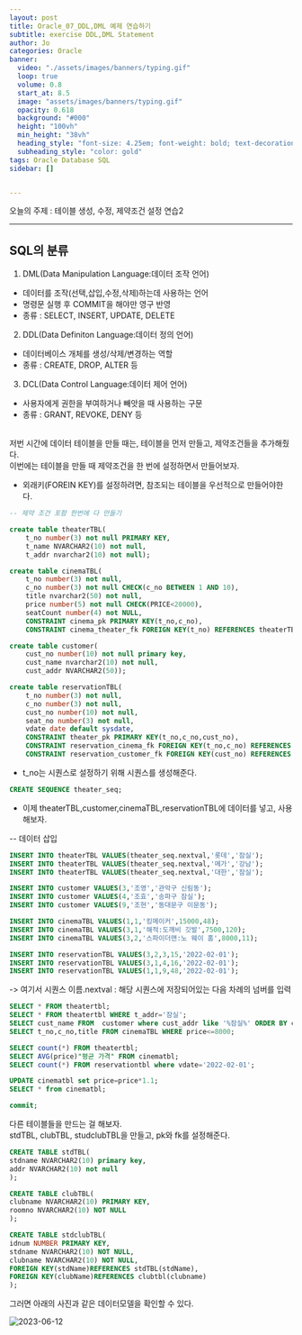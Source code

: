 ```yaml
---
layout: post
title: Oracle_07_DDL,DML 예제 연습하기
subtitle: exercise DDL,DML Statement
author: Jo
categories: Oracle
banner:
  video: "./assets/images/banners/typing.gif"
  loop: true
  volume: 0.8
  start_at: 8.5
  image: "assets/images/banners/typing.gif"
  opacity: 0.618
  background: "#000"
  height: "100vh"
  min_height: "38vh"
  heading_style: "font-size: 4.25em; font-weight: bold; text-decoration: underline"
  subheading_style: "color: gold"
tags: Oracle Database SQL
sidebar: []


---
```


오늘의 주제 :  테이블 생성, 수정, 제약조건 설정 연습2 <br>
 * * *

## SQL의 분류
1. DML(Data Manipulation Language:데이터 조작 언어)<br>
- 데이터를 조작(선택,삽입,수정,삭제)하는데 사용하는 언어<br>
- 명령문 실행 후 COMMIT을 해야만 영구 반영<br>
- 종류 : SELECT, INSERT, UPDATE, DELETE<br>

2. DDL(Data Definiton Language:데이터 정의 언어)<br>
- 데이터베이스 개체를 생성/삭제/변경하는 역할<br>
- 종류 : CREATE, DROP, ALTER 등<br>

3. DCL(Data Control Language:데이터 제어 언어)<br>
- 사용자에게 권한을 부여하거나 빼앗을 때 사용하는 구문<br>
- 종류 : GRANT, REVOKE, DENY 등<br><br>

 
저번 시간에 데이터 테이블을 만들 때는, 테이블을 먼저 만들고, 제약조건들을 추가해줬다.<br>
이번에는 테이블을 만들 때 제약조건을 한 번에 설정하면서 만들어보자.<br>
* 외래키(FOREIN KEY)를 설정하려면, 참조되는 테이블을 우선적으로 만들어야한다.<br>

```sql
-- 제약 조건 포함 한번에 다 만들기

create table theaterTBL(
    t_no number(3) not null PRIMARY KEY,
    t_name NVARCHAR2(10) not null,
    t_addr nvarchar2(10) not null);

create table cinemaTBL(
    t_no number(3) not null,
    c_no number(3) not null CHECK(c_no BETWEEN 1 AND 10),
    title nvarchar2(50) not null,
    price number(5) not null CHECK(PRICE<20000),
    seatCount number(4) not NULL,
    CONSTRAINT cinema_pk PRIMARY KEY(t_no,c_no),
    CONSTRAINT cinema_theater_fk FOREIGN KEY(t_no) REFERENCES theaterTBL(t_no));

create table customer(
    cust_no number(10) not null primary key,
    cust_name nvarchar2(10) not null,
    cust_addr NVARCHAR2(50));

create table reservationTBL(
    t_no number(3) not null,
    c_no number(3) not null,
    cust_no number(10) not null,
    seat_no number(3) not null,
    vdate date default sysdate,
    CONSTRAINT theater_pk PRIMARY KEY(t_no,c_no,cust_no),
    CONSTRAINT reservation_cinema_fk FOREIGN KEY(t_no,c_no) REFERENCES cinemaTBL(t_no,c_no),
    CONSTRAINT reservation_customer_fk FOREIGN KEY(cust_no) REFERENCES customer(cust_no));
```

- t_no는 시퀀스로 설정하기 위해 시퀀스를 생성해준다.
```sql
CREATE SEQUENCE theater_seq;
```

- 이제 theaterTBL,customer,cinemaTBL,reservationTBL에 데이터를 넣고, 사용해보자.<br>

-- 데이터 삽입
```sql
INSERT INTO theaterTBL VALUES(theater_seq.nextval,'롯데','잠실');
INSERT INTO theaterTBL VALUES(theater_seq.nextval,'메가','강남');
INSERT INTO theaterTBL VALUES(theater_seq.nextval,'대한','잠실');

INSERT INTO customer VALUES(3,'조영','관악구 신림동');
INSERT INTO customer VALUES(4,'조효','송파구 잠실');
INSERT INTO customer VALUES(9,'조현','동대문구 이문동');

INSERT INTO cinemaTBL VALUES(1,1,'킹메이커',15000,48);
INSERT INTO cinemaTBL VALUES(3,1,'해적:도깨비 깃발',7500,120);
INSERT INTO cinemaTBL VALUES(3,2,'스파이더맨:노 웨이 홈',8000,11);

INSERT INTO reservationTBL VALUES(3,2,3,15,'2022-02-01');
INSERT INTO reservationTBL VALUES(3,1,4,16,'2022-02-01');
INSERT INTO reservationTBL VALUES(1,1,9,48,'2022-02-01');
```
 -> 여기서 시퀀스 이름.nextval : 해당 시퀀스에 저장되어있는 다음 차례의 넘버를 입력<br>

```sql
SELECT * FROM theatertbl;
SELECT * FROM theatertbl WHERE t_addr='잠실';
SELECT cust_name FROM  customer where cust_addr like '%잠실%' ORDER BY cust_name desc;
SELECT t_no,c_no,title FROM cinemaTBL WHERE price<=8000;

SELECT count(*) FROM theatertbl;
SELECT AVG(price)"평균 가격" FROM cinematbl;
SELECT count(*) FROM reservationtbl where vdate='2022-02-01';

UPDATE cinematbl set price=price*1.1; 
SELECT * from cinematbl;

commit;
```

다른 테이블들을 만드는 걸 해보자.<br>
stdTBL, clubTBL, studclubTBL을 만들고, pk와 fk를 설정해준다.
```sql
CREATE TABLE stdTBL(
stdname NVARCHAR2(10) primary key,
addr NVARCHAR2(10) not null
);

CREATE TABLE clubTBL(
clubname NVARCHAR2(10) PRIMARY KEY,
roomno NVARCHAR2(10) NOT NULL
);

CREATE TABLE stdclubTBL(
idnum NUMBER PRIMARY KEY,
stdname NVARCHAR2(10) NOT NULL,
clubname NVARCHAR2(10) NOT NULL,
FOREIGN KEY(stdName)REFERENCES stdTBL(stdName),
FOREIGN KEY(clubName)REFERENCES clubtbl(clubname)
);
```
그러면 아래의 사진과 같은 데이터모델을 확인할 수 있다.

![2023-06-12](https://github.com/CheeseYoung/cheeseyoung.github.io/assets/132384527/8a798596-3a4a-4a8b-956e-a011961db056)

